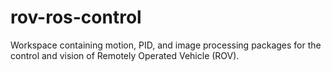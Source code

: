# rov-ros-control
Workspace containing motion, PID, and image processing packages for the control and vision of Remotely Operated Vehicle (ROV).
